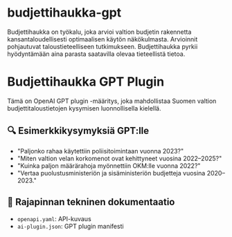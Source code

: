 # budjettihaukka-gpt
Budjettihaukka on työkalu, joka arvioi valtion budjetin rakennetta kansantaloudellisesti optimaalisen käytön näkökulmasta. Arvioinnit pohjautuvat taloustieteelliseen tutkimukseen. Budjettihaukka pyrkii hyödyntämään aina parasta saatavilla olevaa tieteellistä tietoa.
# Budjettihaukka GPT Plugin

Tämä on OpenAI GPT plugin -määritys, joka mahdollistaa Suomen valtion budjettitaloustietojen kysymisen luonnollisella kielellä.

## 🔍 Esimerkkikysymyksiä GPT:lle

- "Paljonko rahaa käytettiin poliisitoimintaan vuonna 2023?"
- "Miten valtion velan korkomenot ovat kehittyneet vuosina 2022–2025?"
- "Kuinka paljon määrärahoja myönnettiin OKM:lle vuonna 2022?"
- "Vertaa puolustusministeriön ja sisäministeriön budjetteja vuosina 2020–2023."

## 🔧 Rajapinnan tekninen dokumentaatio

- `openapi.yaml`: API-kuvaus
- `ai-plugin.json`: GPT plugin manifesti
